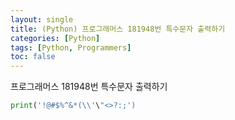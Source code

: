 ```yaml
---
layout: single
title: (Python) 프로그래머스 181948번 특수문자 출력하기
categories: [Python]
tags: [Python, Programmers]
toc: false
---
```


프로그래머스 181948번 특수문자 출력하기

```python
print('!@#$%^&*(\\'\"<>?:;')
```